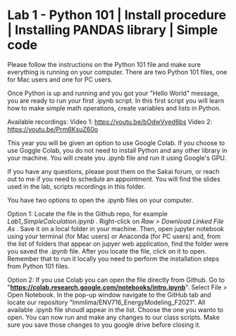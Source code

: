 # Lab 1 - Python 101 | Install procedure | Installing PANDAS library | Simple code

Please follow the instructions on the Python 101 file and make sure everything is running on your computer. 
There are two Python 101 files, one for Mac users and one for PC users.

Once Python is up and running and you got your "Hello World" message, you are ready to run your first .ipynb script. In this first script you will learn how to make simple math operations, create variables and lists in Python.

Available recordings:
Video 1: https://youtu.be/bOdwVyed6bs
Video 2: https://youtu.be/Prm6KsuZ60o

This year you will be given an option to use Google Colab. If you choose to use Goggle Colab, you do not need to install Python and any other library in your machine. You will create you .ipynb file and run it using Google's GPU. 

If you have any questions, please post them on the Sakai forum, or reach out to me if you need to schedule an appointment. You will find the slides used in the lab, scripts recordings in this folder. 

You have two options to open the .ipynb files on your computer.

Option 1: Locate the file in the Github repo, for example <i> Lab1_SimpleCalculation.ipynb </i>. Right-click on <i> Raw > Download Linked File As </i>. Save it on a local folder in your machine. Then, open jupyter notebook using your terminal (for Mac users) or Anaconda (for PC users) and, from the list of folders that appear on jupyer web application, find the folder were you saved the <i> .ipynb </i> file. After you locate the file, click on it to open. Remember that to run it locally you need to perform the installation steps from Python 101 files.

Option 2: If you use Colab you can open the file directly from Github. Go to "**https://colab.research.google.com/notebooks/intro.ipynb**". Select File > Open Notebook. In the pop-up window navigate to the GitHub tab and locate our repository "lmmlima/ENV716_EnergyModeling_F2021". All available .ipynb file shoudl appear in the list. Choose the one you wanto to open. You can now run and make any changes to our class scripts. Make sure you save those changes to you google drive before closing it.

